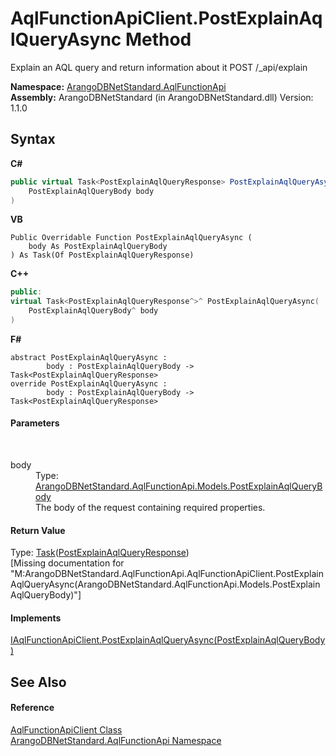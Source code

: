 # AqlFunctionApiClient.PostExplainAqlQueryAsync Method 
 

Explain an AQL query and return information about it POST /_api/explain

**Namespace:**&nbsp;<a href="9e7a61c2-48d3-6f6b-39e9-eee0bd305b09">ArangoDBNetStandard.AqlFunctionApi</a><br />**Assembly:**&nbsp;ArangoDBNetStandard (in ArangoDBNetStandard.dll) Version: 1.1.0

## Syntax

**C#**<br />
``` C#
public virtual Task<PostExplainAqlQueryResponse> PostExplainAqlQueryAsync(
	PostExplainAqlQueryBody body
)
```

**VB**<br />
``` VB
Public Overridable Function PostExplainAqlQueryAsync ( 
	body As PostExplainAqlQueryBody
) As Task(Of PostExplainAqlQueryResponse)
```

**C++**<br />
``` C++
public:
virtual Task<PostExplainAqlQueryResponse^>^ PostExplainAqlQueryAsync(
	PostExplainAqlQueryBody^ body
)
```

**F#**<br />
``` F#
abstract PostExplainAqlQueryAsync : 
        body : PostExplainAqlQueryBody -> Task<PostExplainAqlQueryResponse> 
override PostExplainAqlQueryAsync : 
        body : PostExplainAqlQueryBody -> Task<PostExplainAqlQueryResponse> 
```


#### Parameters
&nbsp;<dl><dt>body</dt><dd>Type: <a href="d0f316e8-bde3-89ce-064c-a7cb54b4d11c">ArangoDBNetStandard.AqlFunctionApi.Models.PostExplainAqlQueryBody</a><br />The body of the request containing required properties.</dd></dl>

#### Return Value
Type: <a href="https://docs.microsoft.com/dotnet/api/system.threading.tasks.task-1" target="_blank" rel="noopener noreferrer">Task</a>(<a href="050a5d07-8a5c-112e-1d16-c6b87958553f">PostExplainAqlQueryResponse</a>)<br />\[Missing <returns> documentation for "M:ArangoDBNetStandard.AqlFunctionApi.AqlFunctionApiClient.PostExplainAqlQueryAsync(ArangoDBNetStandard.AqlFunctionApi.Models.PostExplainAqlQueryBody)"\]

#### Implements
<a href="830efda5-14a3-b97a-0041-828ab8598011">IAqlFunctionApiClient.PostExplainAqlQueryAsync(PostExplainAqlQueryBody)</a><br />

## See Also


#### Reference
<a href="93a70d3e-43eb-c1f0-6613-b8427d240577">AqlFunctionApiClient Class</a><br /><a href="9e7a61c2-48d3-6f6b-39e9-eee0bd305b09">ArangoDBNetStandard.AqlFunctionApi Namespace</a><br />